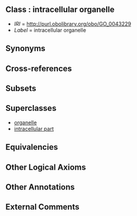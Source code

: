 
## Class : intracellular organelle

 * *IRI* = http://purl.obolibrary.org/obo/GO_0043229
 * *Label* = intracellular organelle

## Synonyms


## Cross-references


## Subsets


## Superclasses

 * [organelle](../../GO/26/GO_0043226.md)
 * [intracellular part](../../GO/24/GO_0044424.md)

## Equivalencies


## Other Logical Axioms


## Other Annotations


## External Comments

